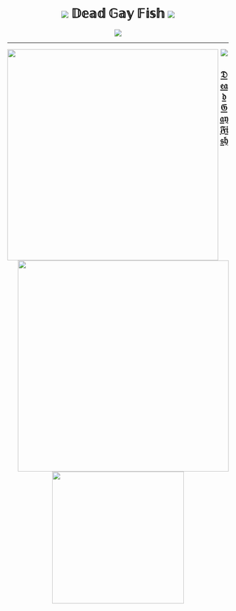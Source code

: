 <div align="center"> 

<h1> 
<img src="https://pixels.crd.co/assets/images/gallery09/f25b9d87.gif?v=7212058b">
𝔻𝕖𝕒𝕕 𝔾𝕒𝕪 𝔽𝕚𝕤𝕙
<img src="https://pixels.crd.co/assets/images/gallery09/f25b9d87.gif?v=7212058b">
</h1> 
<a href="https://x.com/GJYGYAO/status/1788133239795949785/photo/1"> <img src="https://pbs.twimg.com/media/GNC46nkaIAApkQ1?format=jpg&name=4096x4096">
  
</div>

***

<img align="left" src="https://pbs.twimg.com/media/GBo5C1NbcAAwq1l?format=jpg&name=4096x4096" height="480"> </p>
<img align="right" src="https://pbs.twimg.com/media/GTgJjULawAA9mN5?format=jpg&name=4096x4096" height="480"> </p>

  <p align="center"> <img src="https://komarev.com/ghpvc/?username=kim6102&color=ff69b4"> </p>
  <div align="center"> <p align="center"> <h2> 𝔇𝔢𝔞𝔡 𝔊𝔞𝔶 𝔉𝔦𝔰𝔥 </p> </h2> </div>
  <div align="center"> <img align="center" src="https://static.vecteezy.com/system/resources/previews/046/763/672/non_2x/dead-fish-washed-ashore-on-a-polluted-beach-environment-and-ecological-problems-photo.jpg" height="300"> </p> </div>

